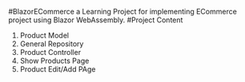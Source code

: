 #BlazorECommerce
a Learning Project for implementing ECommerce project using Blazor WebAssembly.
#Project Content
1. Product Model
2. General Repository
3. Product Controller
4. Show Products Page
5. Product Edit/Add PAge
